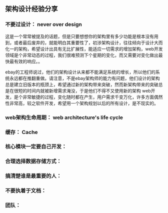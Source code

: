 ## 架构设计经验分享

### 不要过设计： never over design

这是一个常常被提及的话题，但是只要想想你的架构里有多少功能是根本没有用到，或者最后废弃的，就能明白其重要性了，初涉架构设计，往往倾向于设计大而化一的架构，希望设计出具有无比扩展性，能适应一切需求的增加架构，web开发领域是个非常动态的过程，我们很难预测下个星期的变化，而又需要对变化做出最快最有效的响应。。  

ebay的工程师说过，他们的架构设计从来都不能满足系统的增长，所以他们的系统永远都在推翻重做。请注意，不是ebay架构师的能力有问题，他们设计的架构总是建立旧版本的瓶颈上，希望通过新的架构带来突破，然而新架构带来的突破总是在很短的时间内就被新增需求淹没，于是他们不得不又使用新的架构
web开发，是个非常敏捷的过程，变化随时都在产生，用户需求千变万化，许多方面偶然性非常高，较之软件开发，希望用一个架构规划以后的所有设计，是不现实的。  

### web架构生命周期： web architecture's life cycle


### 缓存： Cache
### 核心模块一定要自己开发： 
### 合理选择数据存储方式：
### 搞清楚谁是最重要的人：
### 不要执着于文档：
### 团队：
